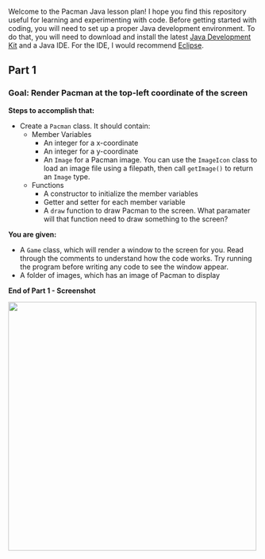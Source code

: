 Welcome to the Pacman Java lesson plan! I hope you find this repository useful for learning and experimenting with code. Before getting started with coding, you will need to set up a proper Java development environment. To do that, you will need to download and install the latest [Java Development Kit](https://www.oracle.com/java/technologies/javase-downloads.html) and a Java IDE. For the IDE, I would recommend [Eclipse](https://www.eclipse.org/downloads/). 

## Part 1 

### Goal: Render Pacman at the top-left coordinate of the screen

**Steps to accomplish that:**
- Create a `Pacman` class. It should contain:
    - Member Variables
        - An integer for a x-coordinate
        - An integer for a y-coordinate
        - An `Image` for a Pacman image. You can use the `ImageIcon` class to load an image file using a filepath, then call `getImage()` to return an `Image` type.
    - Functions
        - A constructor to initialize the member variables
        - Getter and setter for each member variable
        - A `draw` function to draw Pacman to the screen. What paramater will that function need to draw something to the screen?

**You are given:**
- A `Game` class, which will render a window to the screen for you. Read through the comments to understand how the code works. Try running the program before writing any code to see the window appear.
- A folder of images, which has an image of Pacman to display

**End of Part 1 - Screenshot**

<img src="../assets/part1_screen.png" width="500"/>